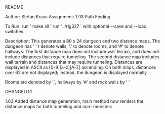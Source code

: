 README

Author: Stefan Kraus
Assignment: 1.03
Path Finding

To Run:
run ' make all '
run ' ./rlg327 ' with optional --save and --load switches. 

Description: 
This generates a 80 x 24 dungeon and two distance maps.
The dungeon has ' ' t denote walls, '.' to denote rooms,
and '#' to denote hallways.
The first distance map does not include wall terrain, and
does not include distances that require tunneling.
The second distance map includes wall terrain and distances
that may require tunneling. 
Distances are displayed in ASCII as [0-9][a-z][A-Z] ascending.
On both maps, distances over 62 are not displayed; instead,
the dungeon is displayed normally

Rooms are denoted by '.', hallways by '#' and rock walls by ' ' 

CHANGELOG

1.03
Added distance map generation, main method now renders the distance
maps for both tunneling and non- monsters. 
